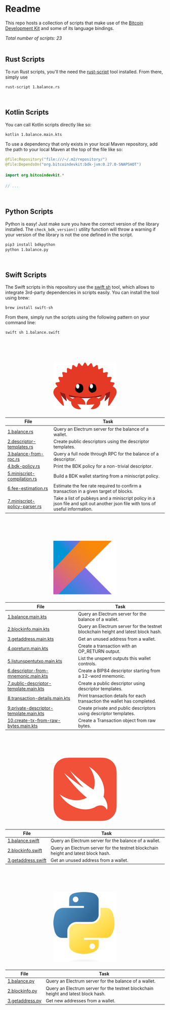 # Readme
This repo hosts a collection of scripts that make use of the [Bitcoin Development Kit](https://bitcoindevkit.org/) and some of its language bindings.

_Total number of scripts: 23_  
<br/>

## Rust Scripts
To run Rust scripts, you'll the need the [rust-script](https://rust-script.org/) tool installed. From there, simply use
```shell
rust-script 1.balance.rs
```
<br/>

## Kotlin Scripts
You can call Kotlin scripts directly like so:
```shell
kotlin 1.balance.main.kts
```

To use a dependency that only exists in your local Maven repository, add the path to your local Maven at the top of the file like so: 
```kotlin
@file:Repository("file:///~/.m2/repository/")
@file:DependsOn("org.bitcoindevkit:bdk-jvm:0.27.0-SNAPSHOT")

import org.bitcoindevkit.*

// ...

```
<br/>

## Python Scripts
Python is easy! Just make sure you have the correct version of the library installed. The `check_bdk_version()` utility function will throw a warning if your version of the library is not the one defined in the script.
```shell
pip3 install bdkpython
python 1.balance.py
```
<br/>

## Swift Scripts
The Swift scripts in this repository use the [swift sh](https://github.com/mxcl/swift-sh) tool, which allows to integrate 3rd-party dependencies in scripts easily. You can install the tool using brew:
```shell
brew install swift-sh
```

From there, simply run the scripts using the following pattern on your command line:
```shell
swift sh 1.balance.swift
```

<br/><br/>

<div align="center">
    <h1>
        <img src="./images/rust.svg" width=200px>
    </h1>
</div>

| File                                                                                    | Task                                                                                                                          |
|-----------------------------------------------------------------------------------------|-------------------------------------------------------------------------------------------------------------------------------|
| [1.balance.rs](rust/1.balance.rs)                                                       | Query an Electrum server for the balance of a wallet.                                                                         |
| [2.descriptor-templates.rs](rust/2.descriptor-templates.rs)                             | Create public descriptors using the descriptor templates.                                                                     |
| [3.balance-from-rpc.rs](rust/3.balance-from-rpc.rs)                                     | Query a full node through RPC for the balance of a descriptor.                                                                |
| [4.bdk-policy.rs](rust/4.bdk-policy.rs)                                                 | Print the BDK policy for a non-trivial descriptor.                                                                            |
| [5.miniscript-compilation.rs](rust/5.miniscript-compilation.rs)                         | Build a BDK wallet starting from a miniscript policy.                                                                         |
| [6.fee-estimation.rs](rust/6.fee-estimation.rs)                                         | Estimate the fee rate required to confirm a transaction in a given target of blocks.                                          |
| [7.miniscript-policy-parser.rs](rust/7.miniscript-policy-parser.rs)                     | Take a list of pubkeys and a miniscript policy in a json file and spit out another json file with tons of useful information. |

<br/><br/>

<div align="center">
    <h1>
        <img src="./images/kotlin.png" width=200px>
    </h1>
</div>

| File                                                                                    | Task                                                                                                                          |
|-----------------------------------------------------------------------------------------|-------------------------------------------------------------------------------------------------------------------------------|
| [1.balance.main.kts](kotlin/1.balance.main.kts)                                         | Query an Electrum server for the balance of a wallet.                                                                         |
| [2.blockinfo.main.kts](kotlin/2.blockinfo.main.kts)                                     | Query an Electrum server for the testnet blockchain height and latest block hash.                                             |
| [3.getaddress.main.kts](kotlin/3.getaddress.main.kts)                                   | Get an unused address from a wallet.                                                                                          |
| [4.opreturn.main.kts](kotlin/4.opreturn.main.kts)                                       | Create a transaction with an OP_RETURN output.                                                                                |
| [5.listunspentutxo.main.kts](kotlin/5.listunspentutxo.main.kts)                         | List the unspent outputs this wallet controls.                                                                                |
| [6.descriptor-from-mnemonic.main.kts](kotlin/6.descriptor-from-mnemonic.main.kts)       | Create a BIP84 descriptor starting from a 12-word mnemonic.                                                                   |
| [7.public-descriptor-template.main.kts](kotlin/7.public-descriptor-template.main.kts)   | Create a public descriptor using descriptor templates.                                                                        |
| [8.transaction-details.main.kts](kotlin/8.transaction-details.main.kts)                 | Print transaction details for each transaction the wallet has completed.                                                      |
| [9.private-descriptor-template.main.kts](kotlin/9.private-descriptor-template.main.kts) | Create private and public descriptors using descriptor templates.                                                             |
| [10.create-tx-from-raw-bytes.main.kts](kotlin/10.create-tx-from-raw-bytes.main.kts)     | Create a Transaction object from raw bytes.                                                                                   |

<br/><br/>

<div align="center">
    <h1>
        <img src="./images/swift.png" width=200px>
    </h1>
</div>

| File                                                                                    | Task                                                                                                                          |
|-----------------------------------------------------------------------------------------|-------------------------------------------------------------------------------------------------------------------------------|
| [1.balance.swift](swift/1.balance.swift)                                                | Query an Electrum server for the balance of a wallet.                                                                         |
| [2.blockinfo.swift](swift/2.blockinfo.swift)                                            | Query an Electrum server for the testnet blockchain height and latest block hash.                                             |
| [3.getaddress.swift](swift/3.getaddress.swift)                                          | Get an unused address from a wallet.                                                                                          |

<br/><br/>

<div align="center">
    <h1>
        <img src="./images/python.png" width=200px>
    </h1>
</div>

| File                                                                                    | Task                                                                                                                          |
|-----------------------------------------------------------------------------------------|-------------------------------------------------------------------------------------------------------------------------------| 
| [1.balance.py](python/1.balance.py)                                                     | Query an Electrum server for the balance of a wallet.                                                                         |
| [2.blockinfo.py](python/2.blockinfo.py)                                                 | Query an Electrum server for the testnet blockchain height and latest block hash.                                             |
| [3.getaddress.py](python/3.getaddress.py)                                               | Get new addresses from a wallet.                                                                                              |
